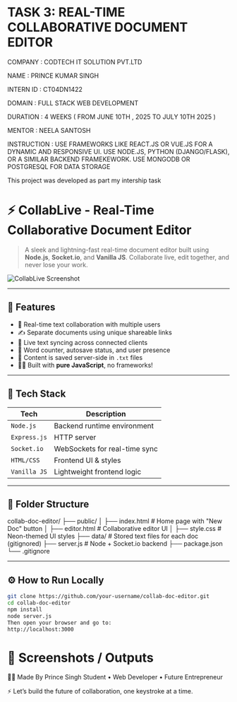 # TASK 3: REAL-TIME COLLABORATIVE DOCUMENT EDITOR

COMPANY : CODTECH IT SOLUTION PVT.LTD

NAME : PRINCE KUMAR SINGH

INTERN ID : CT04DN1422

DOMAIN : FULL STACK WEB DEVELOPMENT

DURATION : 4 WEEKS ( FROM JUNE 10TH , 2025 TO JULY 10TH 2025 )

MENTOR : NEELA SANTOSH

INSTRUCTION : USE FRAMEWORKS LIKE REACT.JS OR VUE.JS FOR A DYNAMIC AND RESPONSIVE UI. USE NODE.JS, PYTHON (DJANGO/FLASK), OR A SIMILAR BACKEND FRAMEKEWORK. USE MONGODB OR POSTGRESQL FOR DATA STORAGE

This project was developed as part my intership task 

# ⚡ CollabLive - Real-Time Collaborative Document Editor

> A sleek and lightning-fast real-time document editor built using **Node.js**, **Socket.io**, and **Vanilla JS**. Collaborate live, edit together, and never lose your work.

![CollabLive Screenshot](https://your-screenshot-link-here) <!-- (Replace with GitHub image link later) -->

---

## 🚀 Features

- 🧠 Real-time text collaboration with multiple users
- ✍️ Separate documents using unique shareable links
- 🔄 Live text syncing across connected clients
- 📝 Word counter, autosave status, and user presence
- 💾 Content is saved server-side in `.txt` files
- 🧑‍💻 Built with **pure JavaScript**, no frameworks!

---

## 🔧 Tech Stack

| Tech         | Description                  |
|--------------|------------------------------|
| `Node.js`    | Backend runtime environment  |
| `Express.js` | HTTP server                  |
| `Socket.io`  | WebSockets for real-time sync|
| `HTML/CSS`   | Frontend UI & styles         |
| `Vanilla JS` | Lightweight frontend logic   |

---

## 📁 Folder Structure

collab-doc-editor/
├── public/
│ ├── index.html # Home page with "New Doc" button
│ ├── editor.html # Collaborative editor UI
│ ├── style.css # Neon-themed UI styles
├── data/ # Stored text files for each doc (gitignored)
├── server.js # Node + Socket.io backend
├── package.json
└── .gitignore


---

## ⚙️ How to Run Locally

```bash
git clone https://github.com/your-username/collab-doc-editor.git
cd collab-doc-editor
npm install
node server.js
Then open your browser and go to:
http://localhost:3000
```

# 📸 Screenshots / Outputs


🧑‍💼 Made By
Prince Singh
Student • Web Developer • Future Entrepreneur

⚡ Let’s build the future of collaboration, one keystroke at a time.

